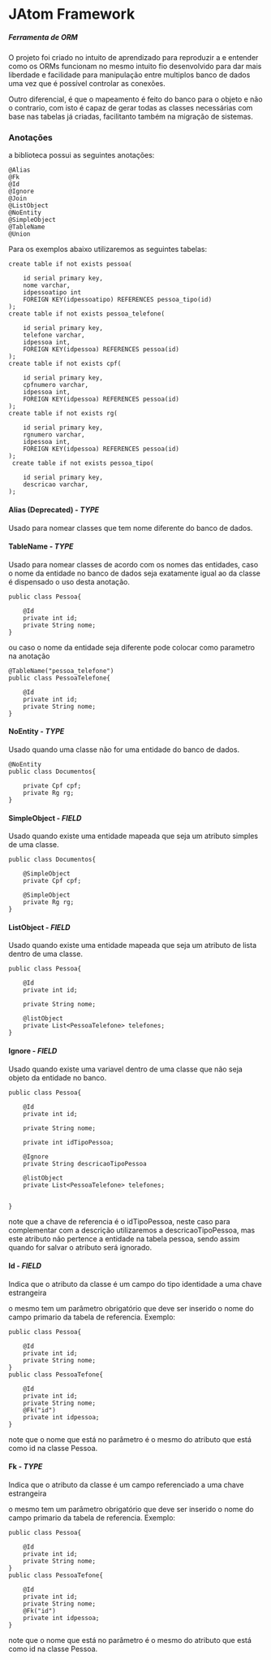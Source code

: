 # JAtom Framework

##### Ferramenta de ORM

O projeto foi criado no intuito de aprendizado para reproduzir a e entender como os ORMs funcionam
no mesmo intuito fio desenvolvido para dar mais liberdade e facilidade para manipulação entre multiplos banco de dados uma vez que é possível controlar as conexões.

Outro diferencial, é que o mapeamento é feito do banco para o objeto e não o contrario, com isto é capaz de gerar todas as classes necessárias com base nas tabelas já criadas, facilitanto também na migração de sistemas.


### Anotações

a biblioteca possui as seguintes anotações:

    @Alias
    @Fk
    @Id
    @Ignore
    @Join
    @ListObject
    @NoEntity
    @SimpleObject
    @TableName
    @Union

Para os exemplos abaixo utilizaremos as seguintes tabelas:

    create table if not exists pessoa(
    
	    id serial primary key,
	    nome varchar,
	    idpessoatipo int
	    FOREIGN KEY(idpessoatipo) REFERENCES pessoa_tipo(id)
    );
    create table if not exists pessoa_telefone(
    
	    id serial primary key,
	    telefone varchar,
	    idpessoa int,
	    FOREIGN KEY(idpessoa) REFERENCES pessoa(id)
    );
    create table if not exists cpf(
    
	    id serial primary key,
	    cpfnumero varchar,
	    idpessoa int,
	    FOREIGN KEY(idpessoa) REFERENCES pessoa(id)
    );
    create table if not exists rg(
    
	    id serial primary key,
	    rgnumero varchar,
	    idpessoa int,
	    FOREIGN KEY(idpessoa) REFERENCES pessoa(id)
    );
     create table if not exists pessoa_tipo(
     
	    id serial primary key,
	    descricao varchar,
    );


#### Alias (Deprecated) - *TYPE*

Usado para nomear classes que tem nome diferente do banco de dados.

#### TableName  - *TYPE*

Usado para nomear classes de acordo com os nomes das entidades, caso o nome da entidade no banco de dados seja exatamente igual ao da classe é dispensado o uso desta anotação.

    public class Pessoa{
    
	    @Id
	    private int id;
	    private String nome;
    }

ou caso o nome da  entidade seja diferente pode colocar como parametro na anotação

	@TableName("pessoa_telefone")
    public class PessoaTelefone{

	    @Id
	    private int id;
	    private String nome;
    }


#### NoEntity  - *TYPE*

Usado quando uma classe não for uma entidade do banco de dados.

	@NoEntity
    public class Documentos{
    
	    private Cpf cpf;
	    private Rg rg;
    }


#### SimpleObject  - *FIELD*

Usado quando existe uma entidade mapeada que seja um atributo simples de uma classe.

    public class Documentos{
    
	    @SimpleObject
	    private Cpf cpf;
	    
	    @SimpleObject
	    private Rg rg;
    }

#### ListObject  - *FIELD*

Usado quando existe uma entidade mapeada que seja um atributo de lista dentro de uma classe.

    public class Pessoa{
    
	    @Id
	    private int id;
	    
	    private String nome;
	    
	    @listObject
	    private List<PessoaTelefone> telefones;
    }

####  Ignore  - *FIELD*

Usado quando existe uma variavel dentro de uma classe que não seja objeto da entidade no banco.


    public class Pessoa{
    
	    @Id
	    private int id;
	    
	    private String nome;
	    
	    private int idTipoPessoa;
		
		@Ignore
		private String descricaoTipoPessoa
	    
	    @listObject
	    private List<PessoaTelefone> telefones;

		
    }

note que a chave de referencia é o idTipoPessoa, neste caso para complementar com a descrição utilizaremos a descricaoTipoPessoa, mas este atributo não pertence a entidade na tabela pessoa, sendo assim quando for salvar o atributo será ignorado.


#### Id - *FIELD*
Indica que o atributo da classe é um campo do tipo identidade a uma chave estrangeira

o mesmo tem um parâmetro  obrigatório que deve ser inserido o nome do campo primario da tabela de referencia.
Exemplo:

    public class Pessoa{
    
	    @Id
	    private int id;
	    private String nome;
    }
    public class PessoaTefone{
    
	    @Id
	    private int id;
	    private String nome;
	    @Fk("id")
	    private int idpessoa;
    }

note que o nome que está no parâmetro é o mesmo do atributo que está como id na classe Pessoa.

#### Fk - *TYPE*
Indica que o atributo da classe é um campo referenciado a uma chave estrangeira

o mesmo tem um parâmetro  obrigatório que deve ser inserido o nome do campo primario da tabela de referencia.
Exemplo:

    public class Pessoa{
    
	    @Id
	    private int id;
	    private String nome;
    }
    public class PessoaTefone{
    
	    @Id
	    private int id;
	    private String nome;
	    @Fk("id")
	    private int idpessoa;
    }

note que o nome que está no parâmetro é o mesmo do atributo que está como id na classe Pessoa.

